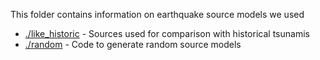 This folder contains information on earthquake source models we used

* [./like_historic](./like_historic) - Sources used for comparison with historical tsunamis
* [./random](./random) - Code to generate random source models
